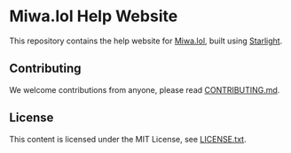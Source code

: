 # Miwa.lol Help Website

This repository contains the help website for [Miwa.lol](https://miwa.lol), built using [Starlight](https://starlight.astro.build/).

## Contributing

We welcome contributions from anyone, please read [CONTRIBUTING.md](CONTRIBUTING.md).

## License

This content is licensed under the MIT License, see [LICENSE.txt](LICENSE.txt).
